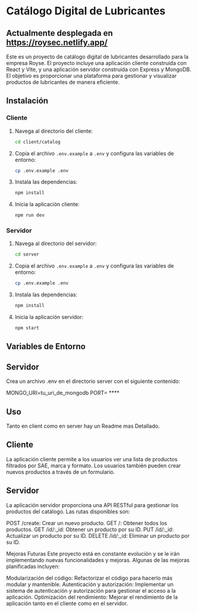 # Catálogo Digital de Lubricantes
## Actualmente desplegada en https://roysec.netlify.app/

Este es un proyecto de catálogo digital de lubricantes desarrollado para la empresa Royse. El proyecto incluye una aplicación cliente construida con React y Vite, y una aplicación servidor construida con Express y MongoDB. El objetivo es proporcionar una plataforma para gestionar y visualizar productos de lubricantes de manera eficiente.


## Instalación

### Cliente

1. Navega al directorio del cliente:

    ```bash
    cd client/catalog
    ```

2. Copia el archivo `.env.example` a `.env` y configura las variables de entorno:

    ```bash
    cp .env.example .env
    ```

3. Instala las dependencias:

    ```bash
    npm install
    ```

4. Inicia la aplicación cliente:

    ```bash
    npm run dev
    ```

### Servidor

1. Navega al directorio del servidor:

    ```bash
    cd server
    ```

2. Copia el archivo `.env.example` a `.env` y configura las variables de entorno:

    ```bash
    cp .env.example .env
    ```

3. Instala las dependencias:

    ```bash
    npm install
    ```

4. Inicia la aplicación servidor:

    ```bash
    npm start
    ```

## Variables de Entorno

## Servidor
Crea un archivo .env en el directorio server con el siguiente contenido:

MONGO_URI=tu_uri_de_mongodb
PORT= ****

## Uso

Tanto en client como en server hay un Readme mas Detallado.

## Cliente
La aplicación cliente permite a los usuarios ver una lista de productos filtrados por SAE, marca y formato. Los usuarios también pueden crear nuevos productos a través de un formulario.

## Servidor
La aplicación servidor proporciona una API RESTful para gestionar los productos del catálogo. Las rutas disponibles son:

POST /create: Crear un nuevo producto.
GET /: Obtener todos los productos.
GET /id/:_id: Obtener un producto por su ID.
PUT /id/:_id: Actualizar un producto por su ID.
DELETE /id/:_id: Eliminar un producto por su ID.

Mejoras Futuras
Este proyecto está en constante evolución y se le irán implementando nuevas funcionalidades y mejoras. Algunas de las mejoras planificadas incluyen:

Modularización del código: Refactorizar el código para hacerlo más modular y mantenible.
Autenticación y autorización: Implementar un sistema de autenticación y autorización para gestionar el acceso a la aplicación.
Optimización del rendimiento: Mejorar el rendimiento de la aplicación tanto en el cliente como en el servidor.